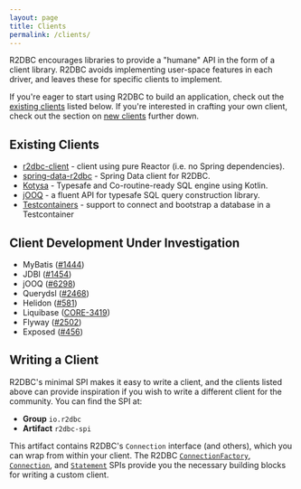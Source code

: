 ```yaml
---
layout: page
title: Clients
permalink: /clients/
---
```


R2DBC encourages libraries to provide a "humane" API in the form of a client library. R2DBC avoids implementing user-space features in each driver, and leaves these for specific clients to implement.

If you're eager to start using R2DBC to build an application, check out the [existing clients](#existing-clients) listed below. If you're interested in crafting your own client, check out the section on [new clients](#new-clients) further down.

## Existing Clients

* [r2dbc-client](https://github.com/r2dbc/r2dbc-client) - client using pure Reactor (i.e. no Spring dependencies).
* [spring-data-r2dbc](https://github.com/spring-projects/spring-data-r2dbc) - Spring Data client for R2DBC.
* [Kotysa](https://github.com/pull-vert/kotysa) - Typesafe and Co-routine-ready SQL engine using Kotlin.
* [jOOQ](https://www.jooq.org/doc/3.13/manual/sql-execution/fetching/reactive-fetching/) - a fluent API for typesafe SQL query construction library.
* [Testcontainers](https://www.testcontainers.org/modules/databases/r2dbc/) - support to connect and bootstrap a database in a Testcontainer

## Client Development Under Investigation

* MyBatis ([#1444](https://github.com/mybatis/mybatis-3/issues/1444))
* JDBI ([#1454](https://github.com/jdbi/jdbi/issues/1454))
* jOOQ ([#6298](https://github.com/jOOQ/jOOQ/issues/6298))
* Querydsl ([#2468](https://github.com/querydsl/querydsl/issues/2468))
* Helidon ([#581](https://github.com/oracle/helidon/issues/581))
* Liquibase ([CORE-3419](https://liquibase.jira.com/browse/CORE-3419))
* Flyway ([#2502](https://github.com/flyway/flyway/issues/2502))
* Exposed ([#456](https://github.com/JetBrains/Exposed/issues/456))

## Writing a Client

R2DBC's minimal SPI makes it easy to write a client, and the clients listed above can provide inspiration if you wish to write a different client for the community. You can find the SPI at:

* **Group** `io.r2dbc`
* **Artifact** `r2dbc-spi`

This artifact contains R2DBC's `Connection` interface (and others), which you can wrap from within your client. The R2DBC [`ConnectionFactory`](https://github.com/r2dbc/r2dbc-spi/blob/main/r2dbc-spi/src/main/java/io/r2dbc/spi/ConnectionFactory.java), [`Connection`](https://github.com/r2dbc/r2dbc-spi/blob/main/r2dbc-spi/src/main/java/io/r2dbc/spi/Connection.java), and [`Statement`](https://github.com/r2dbc/r2dbc-spi/blob/main/r2dbc-spi/src/main/java/io/r2dbc/spi/Statement.java) SPIs provide you the necessary building blocks for writing a custom client.
